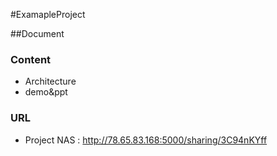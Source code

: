 #ExamapleProject

##Document 

### Content
- Architecture
- demo&ppt

### URL
- Project NAS : <http://78.65.83.168:5000/sharing/3C94nKYff>